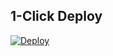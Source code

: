 ## 1-Click Deploy

[![Deploy](https://www.herokucdn.com/deploy/button.svg?style=flat)](https://heroku.com/deploy?template=https://github.com/deenqkee/Myigbak)


